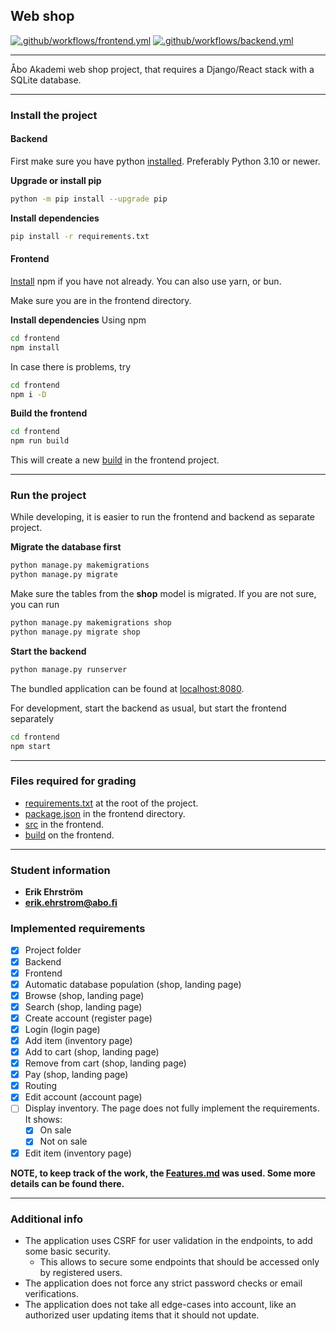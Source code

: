 ## Web shop

[![.github/workflows/frontend.yml](https://github.com/lillrurre/webshop/actions/workflows/frontend.yml/badge.svg)](https://github.com/lillrurre/webshop/actions/workflows/frontend.yml)
[![.github/workflows/backend.yml](https://github.com/lillrurre/webshop/actions/workflows/backend.yml/badge.svg)](https://github.com/lillrurre/webshop/actions/workflows/backend.yml)

****
Åbo Akademi web shop project, that requires a Django/React stack with a SQLite database.

****
### Install the project

#### Backend
First make sure you have python [installed](https://www.python.org/downloads/). Preferably Python 3.10 or newer.


**Upgrade or install pip**
```bash
python -m pip install --upgrade pip
```

**Install dependencies**
```bash
pip install -r requirements.txt
```

#### Frontend
[Install](https://docs.npmjs.com/downloading-and-installing-node-js-and-npm) npm if you have not already.
You can also use yarn, or bun.

Make sure you are in the frontend directory. 

**Install dependencies**
Using npm
```bash
cd frontend
npm install
```
In case there is problems, try
```bash
cd frontend
npm i -D
```

**Build the frontend**
```bash
cd frontend
npm run build
```
This will create a new [build](./frontend/build) in the frontend project.

****
### Run the project

While developing, it is easier to run the frontend and backend as separate project.

**Migrate the database first**
```bash
python manage.py makemigrations
python manage.py migrate 
```

Make sure the tables from the **shop** model is migrated. If you are not sure, you can run

```bash
python manage.py makemigrations shop
python manage.py migrate shop
```

**Start the backend**
```bash
python manage.py runserver 
```

The bundled application can be found at [localhost:8080](http://localhost:8080).

For development, start the backend as usual, but start the frontend separately
```bash
cd frontend
npm start
```

****
### Files required for grading

* [requirements.txt](./requirements.txt) at the root of the project.
* [package.json](./frontend/package.json) in the frontend directory.
* [src](./frontend/src) in the frontend.
* [build](./frontend/build) on the frontend.

****
### Student information
* **Erik Ehrström**
* **erik.ehrstrom@abo.fi**


### Implemented requirements
- [x] Project folder
- [x] Backend
- [x] Frontend
- [x] Automatic database population (shop, landing page)
- [x] Browse (shop, landing page)
- [x] Search (shop, landing page)
- [x] Create account (register page)
- [x] Login (login page)
- [x] Add item (inventory page)
- [x] Add to cart (shop, landing page)
- [x] Remove from cart (shop, landing page)
- [x] Pay (shop, landing page)
- [x] Routing
- [x] Edit account (account page)
- [ ] Display inventory. The page does not fully implement the requirements. It shows:
  - [x] On sale
  - [x] Not on sale
- [x] Edit item (inventory page)

**NOTE, to keep track of the work, the [Features.md](./Features.md) was used. Some more details can be found there.**

****
### Additional info
* The application uses CSRF for user validation in the endpoints, to add some basic security.
  * This allows to secure some endpoints that should be accessed only by registered users.
* The application does not force any strict password checks or email verifications. 
* The application does not take all edge-cases into account, like an authorized user updating items that it should not update.
